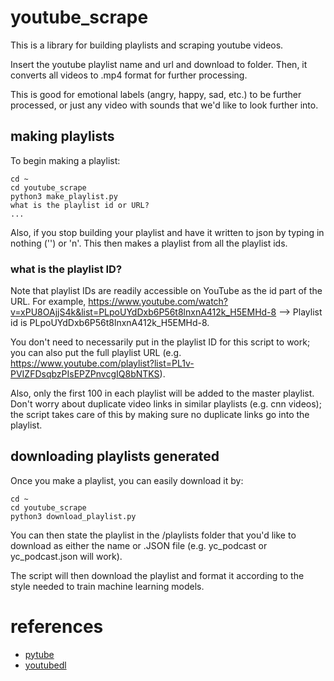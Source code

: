 # youtube_scrape
This is a library for building playlists and scraping youtube videos. 

Insert the youtube playlist name and url and download to folder. Then, it converts all videos to .mp4 format for further processing.

This is good for emotional labels (angry, happy, sad, etc.) to be further processed, or just any video with sounds that we'd like to look further into. 

## making playlists

To begin making a playlist:
    
    cd ~
    cd youtube_scrape 
    python3 make_playlist.py
    what is the playlist id or URL?
    ...

Also, if you stop building your playlist and have it written to json by typing in nothing ('') or 'n'. 
This then makes a playlist from all the playlist ids. 

### what is the playlist ID?
Note that playlist IDs are readily accessible on YouTube as the id part of the URL. For example, https://www.youtube.com/watch?v=xPU8OAjjS4k&list=PLpoUYdDxb6P56t8lnxnA412k_H5EMHd-8 --> Playlist id is PLpoUYdDxb6P56t8lnxnA412k_H5EMHd-8. 

You don't need to necessarily put in the playlist ID for this script to work; you can also put the full playlist URL (e.g. https://www.youtube.com/playlist?list=PL1v-PVIZFDsqbzPIsEPZPnvcgIQ8bNTKS). 

Also, only the first 100 in each playlist will be added to the master playlist. Don't worry about duplicate video links in similar playlists (e.g. cnn videos); the script takes care of this by making sure no duplicate links go into the playlist. 

## downloading playlists generated 

Once you make a playlist, you can easily download it by:

    cd ~ 
    cd youtube_scrape
    python3 download_playlist.py 
    
You can then state the playlist in the /playlists folder that you'd like to download as either the name or .JSON file (e.g. 
yc_podcast or yc_podcast.json will work). 

The script will then download the playlist and format it according to the style needed to train machine learning models.
 
 # references
 * [pytube](https://github.com/nficano/pytube)
 * [youtubedl](https://rg3.github.io/youtube-dl/)

